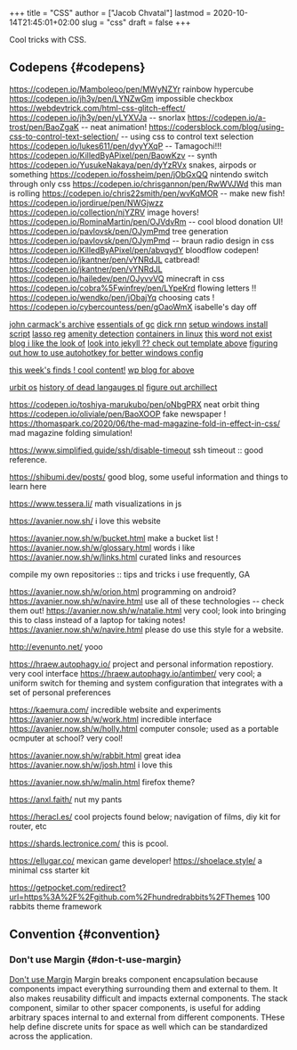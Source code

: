+++
title = "CSS"
author = ["Jacob Chvatal"]
lastmod = 2020-10-14T21:45:01+02:00
slug = "css"
draft = false
+++

Cool tricks with CSS.


## Codepens {#codepens}

<https://codepen.io/Mamboleoo/pen/MWyNZYr> rainbow hypercube
<https://codepen.io/jh3y/pen/LYNZwGm> impossible checkbox
<https://webdevtrick.com/html-css-glitch-effect/>
<https://codepen.io/jh3y/pen/yLYXVJa> -- snorlax
<https://codepen.io/a-trost/pen/BaoZgaK> -- neat animation!
<https://codersblock.com/blog/using-css-to-control-text-selection/> -- using css to control text selection
<https://codepen.io/lukes611/pen/dyyYXqP> -- Tamagochi!!!
<https://codepen.io/KilledByAPixel/pen/BaowKzv> -- synth
<https://codepen.io/YusukeNakaya/pen/dyYzRVx> snakes, airpods or something
<https://codepen.io/fossheim/pen/jObGxQQ> nintendo switch through only css
<https://codepen.io/chrisgannon/pen/RwWVJWd> this man is rolling
<https://codepen.io/chris22smith/pen/wvKqMOR> -- make new fish!
<https://codepen.io/jordirue/pen/NWGjwzz>
<https://codepen.io/collection/njYZRV> image hovers!
<https://codepen.io/RominaMartin/pen/OJVdvRm> -- cool blood donation UI!
<https://codepen.io/pavlovsk/pen/OJymPmd> tree generation
<https://codepen.io/pavlovsk/pen/OJymPmd> -- braun radio design in css
<https://codepen.io/KilledByAPixel/pen/abvqydY> bloodflow codepen!
<https://codepen.io/jkantner/pen/vYNRdJL> catbread!
<https://codepen.io/jkantner/pen/vYNRdJL>
<https://codepen.io/hailedev/pen/OJyvvVQ> minecraft in css
<https://codepen.io/cobra%5Fwinfrey/pen/LYpeKrd> flowing letters !!
<https://codepen.io/wendko/pen/jObajYq> choosing cats !
<https://codepen.io/cybercountess/pen/gOaoWmX> isabelle's day off

[john carmack's archive](https://github.com/ESWAT/john-carmack-plan-archive)
[essentials of gc](http://dmitrysoshnikov.com/courses/essentials-of-garbage-collectors/)
[dick rnn](https://dickrnn.github.io/)
[setup windows install script](https://github.com/kylesferrazza/windows/blob/master/install.ps1)
[lasso reg](https://leimao.github.io/blog/Group-Lasso/)
[amenity detection](https://www.youtube.com/watch?v=smlQbh6jQvg&app=desktop)
[containers in linux](https://news.ycombinator.com/item?id=23165157)
[this word not exist](https://www.thisworddoesnotexist.com/)
[blog i like the look of](http://agdr.org/blog/)
[look into jekyll ?? check out template above](http://agdr.org/blog/)
[figuring out how to use autohotkey for better windows config](https://www.hillelwayne.com/post/ahk/?utm%5Fsource=hillelwayne&utm%5Fmedium=email)

[this week's finds ! cool content!](http://math.ucr.edu/home/baez/twf.html)
[wp blog for above](https://johncarlosbaez.wordpress.com/)

[urbit os](https://urbit.org/understanding-urbit/urbit-os/)
[history of dead langauges pl](https://www.hillelwayne.com/post/influential-dead-languages/)
[figure out archillect](https://archillect.com/about)

<https://codepen.io/toshiya-marukubo/pen/oNbgPRX> neat orbit thing
<https://codepen.io/oliviale/pen/BaoXOOP> fake newspaper !
<https://thomaspark.co/2020/06/the-mad-magazine-fold-in-effect-in-css/> mad
magazine folding simulation!

<https://www.simplified.guide/ssh/disable-timeout> ssh timeout :: good
reference.

<https://shibumi.dev/posts/> good blog, some useful information and things to
learn here

<https://www.tessera.li/> math visualizations in js

<https://avanier.now.sh/> i love this website

<https://avanier.now.sh/w/bucket.html> make a bucket list !
<https://avanier.now.sh/w/glossary.html> words i like
<https://avanier.now.sh/w/links.html> curated links and resources

compile my own repositories :: tips and tricks i use frequently, GA

<https://avanier.now.sh/w/orion.html> programming on android?
<https://avanier.now.sh/w/navire.html>
use all of these technologies -- check them out!
<https://avanier.now.sh/w/natalie.html> very cool; look into bringing this to
class instead of a laptop for taking notes!
<https://avanier.now.sh/w/navire.html> please do use this style for a website.

<http://evenunto.net/> yooo

<https://hraew.autophagy.io/> project and personal information repostiory. very
cool interface
<https://hraew.autophagy.io/antimber/> very cool; a uniform switch for theming
and system configuration that integrates with a set of personal preferences

<https://kaemura.com/> incredible website and experiments
<https://avanier.now.sh/w/work.html> incredible interface
<https://avanier.now.sh/w/holly.html> computer console; used as a portable
ocmputer at school? very cool!

<https://avanier.now.sh/w/rabbit.html> great idea
<https://avanier.now.sh/w/josh.html> i love this

<https://avanier.now.sh/w/malin.html> firefox theme?

<https://anxl.faith/> nut my pants

<https://heracl.es/> cool projects found below; navigation of films, diy kit
for router, etc

<https://shards.lectronice.com/> this is pcool.

<https://ellugar.co/> mexican game developer!
<https://shoelace.style/> a minimal css starter kit

<https://getpocket.com/redirect?url=https%3A%2F%2Fgithub.com%2Fhundredrabbits%2FThemes> 100 rabbits theme framework


## Convention {#convention}


### Don't use Margin {#don-t-use-margin}

[Don't use Margin](https://www.amazon.com/dp/B0771V3SSP/?tag=wtpl-20)
Margin breaks component encapsulation because components impact everything surrounding them and external to them.
It also makes reusability difficult and impacts external components.
The stack component, similar to other spacer components,
is useful for adding arbitrary spaces internal to and external from different components. THese help define discrete units for space as well which can be standardized across the application.
